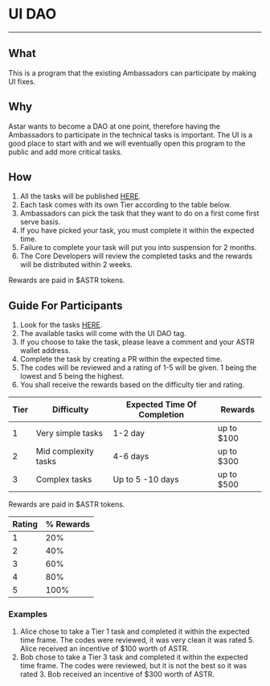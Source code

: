 # UI DAO

---
## What
This is a program that the existing Ambassadors can participate by making UI fixes. 

## Why
Astar wants to become a DAO at one point, therefore having the Ambassadors to participate in the technical tasks is important. The UI is a good place to start with and we will eventually open this program to the public and add more critical tasks.

## How
1. All the tasks will be published [HERE](https://github.com/AstarNetwork/astar-apps/issues).
2. Each task comes with its own Tier according to the table below.
3. Ambassadors can pick the task that they want to do on a first come first serve basis. 
4. If you have picked your task, you must complete it within the expected time. 
5. Failure to complete your task will put you into suspension for 2 months. 
6. The Core Developers will review the completed tasks and the rewards will be distributed within 2 weeks.  

Rewards are paid in $ASTR tokens.
 
 ## Guide For Participants
 1. Look for the tasks [HERE](https://github.com/AstarNetwork/astar-apps/issues).
 2. The available tasks will come with the UI DAO tag.
 3. If you choose to take the task, please leave a comment and your ASTR wallet address.
 4. Complete the task by creating a PR within the expected time.
 5. The codes will be reviewed and a rating of 1-5 will be given. 1 being the lowest and 5 being the highest.
 6. You shall receive the rewards based on the difficulty tier and rating.

| Tier | Difficulty | Expected Time Of Completion | Rewards | 
| --- | --- | --- | --- |
| 1 | Very simple tasks | 1-2 day | up to $100 |  
| 2 | Mid complexity tasks | 4-6 days | up to $300 |
| 3 | Complex tasks | Up to 5 -10 days | up to $500 |

Rewards are paid in $ASTR tokens.

| Rating | % Rewards |
| --- | --- |
| 1 | 20% |
| 2 | 40% |
| 3 | 60% |
| 4 | 80% |
| 5 | 100% |

 ### Examples
 1. Alice chose to take a Tier 1 task and completed it within the expected time frame. The codes were reviewed, it was very clean it was rated 5. Alice received an incentive of $100 worth of ASTR.
 2. Bob chose to take a Tier 3 task and completed it within the expected time frame. The codes were reviewed, but it is not the best so it was rated 3. Bob received an incentive of $300 worth of ASTR.


